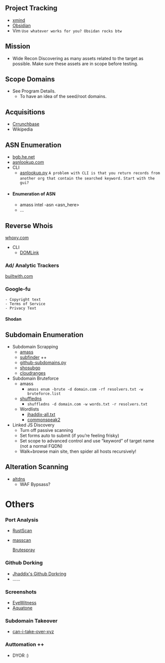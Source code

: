 ## Project Tracking
- [xmind](https://xmind.app/)
- [Obsidian](https://obsidian.md/)
- Vim 
`Use whatever works for you? Obsidan rocks btw`
## Mission
- Wide Recon
	Discovering as many assets related to the target as possible. 
	Make sure these assets are in scope before testing. 

## Scope Domains
-  See Program Details.
	- To have an idea of the seed/root domains. 

##  Acquisitions
- [Crrunchbase](https://www.crunchbase.com/)
- Wikipedia
## ASN Enumeration
- [bgb.he.net](https://bgb.he.net)
- [asnlookup.com](https://asnlookup.cm)
- CLI 
	- [asnlookup.py](https://github.com/dspruell/aslookup)
		`A problem with CLI is that you return records from another org that contain the searched keyword.`
		`Start with the gui?`
- #### Enumeration of ASN
	- amass intel -asn <asn_here>
	- ... 
## Reverse Whois
[whoxy.com](https://www.whoxy.com/)
- CLI 
	- [DOMLink](https://github.com/vysecurity/DomLink)
### Ad/ Analytic Trackers
[builtwith.com](https://builtwith.com/)
### Google-fu
	- Copyright text
	- Terms of Service
	- Privacy Text 
#### Shodan 

## Subdomain Enumeration
- Subdomain Scrapping
	- [amass](https://github.com/owasp-amass/amass)
	- [subfinder](https://github.com/projectdiscovery/subfinder) ++
	-  [github-subdomains.py](https://github.com/gwen001/github-search/blob/master/github-subdomains.py)
	-  [shosubgo](https://github.com/incogbyte/shosubgo)
	- [cloudranges](https://github.com/pry0cc/cloud-ranges) 
- Subdomain  Bruteforce
	- amass
		- `amass enum -brute -d domain.com -rf resolvers.txt -w bruteforce.list`
	- [shuffledns](https://github.com/projectdiscovery/shuffledns)
		- `shuffledns -d domain.com -w words.txt -r resolvers.txt`
	-  Wordlists 
		- [jhaddix-all.txt](https://gist.github.com/jhaddix/f64c97d0863a78454e44c2f7119c2a6a)
		- [commonspeak2](https://github.com/jhaddix/tbhm/blob/master/v4/all2.txt)
- Linked JS Discovery
	- Turn off passive scanning  
	- Set forms auto to submit (if you’re feeling frisky)  
	- Set scope to advanced control and use “keyword” of target name (not a normal FQDN)  
	- Walk+browse main site, then spider all hosts recursively!  

## Alteration Scanning
- [altdns](https://github.com/infosec-au/altdns)
	- WAF Bypsass? 

# Others 
### Port Analysis
- [RustScan](https://github.com/RustScan/RustScan)
- [masscan](https://github.com/robertdavidgraham/masscan)

	 [Brutespray](https://github.com/x90skysn3k/brutespray)
### Github Dorking
- [Jhaddix's Github Dorkring](https://gist.github.com/jhaddix/1fb7ab2409ab579178d2a79959909b33)
- ......

### Screenshots 
- [EyeWitness](https://github.com/RedSiege/EyeWitness)
- [Aquatone](https://github.com/michenriksen/aquatone)
### Subdomain Takeover
- [can-i-take-over-xyz](https://github.com/EdOverflow/can-i-take-over-xyz)

### Auttomation ++
- DYOR :) 